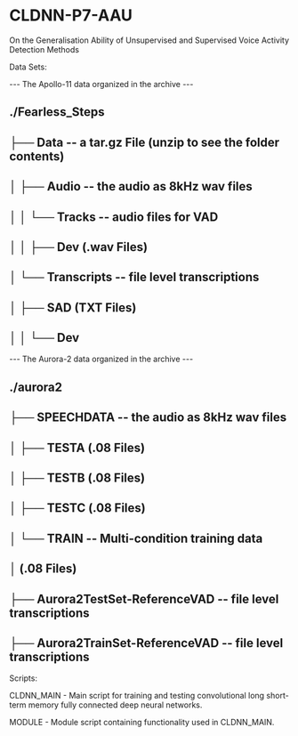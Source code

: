 # CLDNN-P7-AAU
On the Generalisation Ability of Unsupervised and Supervised Voice Activity Detection Methods


Data Sets:

--- The Apollo-11 data organized in the archive ---
##
## ./Fearless_Steps
## ├── Data 			  -- a tar.gz File (unzip to see the folder contents)
## │   ├── Audio                  -- the audio as 8kHz wav files
## │   │   └── Tracks             -- audio files for VAD
## │   │       ├── Dev		     (.wav Files)
## │   └── Transcripts            -- file level transcriptions
## │       ├── SAD                   (TXT Files)
## │       │   └── Dev



--- The Aurora-2 data organized in the archive ---
##
## ./aurora2
## ├── SPEECHDATA                    -- the audio as 8kHz wav files
## │   ├── TESTA                        (.08 Files)
## │   ├── TESTB                        (.08 Files)
## │   ├── TESTC                        (.08 Files)
## │   └── TRAIN                     -- Multi-condition training data
## │					(.08 Files)
## ├── Aurora2TestSet-ReferenceVAD   -- file level transcriptions
## ├── Aurora2TrainSet-ReferenceVAD  -- file level transcriptions


Scripts:

CLDNN_MAIN
	- Main script for training and testing convolutional long short-term memory fully connected deep neural networks.

MODULE
	- Module script containing functionality used in CLDNN_MAIN.

